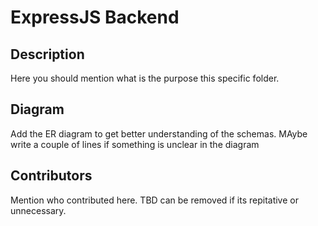 # ExpressJS Backend

## Description 
Here you should mention what is the purpose this specific folder. 

## Diagram
Add the ER diagram to get better understanding of the schemas. MAybe write a couple of lines if something is unclear in the diagram

## Contributors
Mention who contributed here. TBD can be removed if its repitative or unnecessary.
